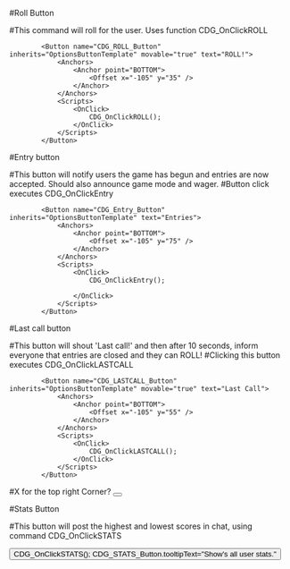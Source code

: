 #Roll Button

#This command will roll for the user. Uses function CDG_OnClickROLL

			<Button name="CDG_ROLL_Button" inherits="OptionsButtonTemplate" movable="true" text="ROLL!">
				<Anchors>
					<Anchor point="BOTTOM">
						<Offset x="-105" y="35" />
					</Anchor>
				</Anchors>
				<Scripts>
					<OnClick>
						CDG_OnClickROLL();
					</OnClick>
				</Scripts>
			</Button>

			
#Entry button

#This button will notify users the game has begun and entries are now accepted. Should also announce game mode and wager.
#Button click executes CDG_OnClickEntry

			<Button name="CDG_Entry_Button" inherits="OptionsButtonTemplate" text="Entries">
				<Anchors>
					<Anchor point="BOTTOM">
						<Offset x="-105" y="75" />
					</Anchor>
				</Anchors>
				<Scripts>
					<OnClick>
						CDG_OnClickEntry();

					</OnClick>
				</Scripts>
			</Button>
			
	
#Last call button

#This button will shout 'Last call!' and then after 10 seconds, inform everyone that entries are closed and they can ROLL! 
#Clicking this button executes CDG_OnClickLASTCALL

 			<Button name="CDG_LASTCALL_Button" inherits="OptionsButtonTemplate" movable="true" text="Last Call">
				<Anchors>
					<Anchor point="BOTTOM">
						<Offset x="-105" y="55" />
					</Anchor>
				</Anchors>
				<Scripts>
					<OnClick>
						CDG_OnClickLASTCALL();
					</OnClick>
				</Scripts>
			</Button>
			
#X for the top right Corner?
			<Button name="CDG_Close" inherits="UIPanelCloseButton">
				<Anchors>
					<Anchor point="TOPRIGHT" relativeTo="CDG_Frame" relativePoint="TOPRIGHT">
						<Offset>
							<AbsDimension x="7" y="6"/>
						</Offset>
					</Anchor>
				</Anchors>
			</Button>		

#Stats Button

#This button will post the highest and lowest scores in chat, using command CDG_OnClickSTATS	

<Button name="CDG_STATS_Button" inherits="OptionsButtonTemplate" movable="true" text="Stats">
				<Anchors>
					<Anchor point="BOTTOM">
						<Offset x="105" y="35" />
					</Anchor>
				</Anchors>
				<Scripts>
					<OnClick>
						CDG_OnClickSTATS();
					</OnClick>
				<OnLoad>CDG_STATS_Button.tooltipText="Show's all user stats."</OnLoad>
				</Scripts>
			</Button>
			